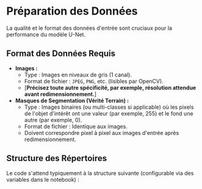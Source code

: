 # Préparation des Données

La qualité et le format des données d'entrée sont cruciaux pour la performance du modèle U-Net.

## Format des Données Requis

* **Images :**
    * Type : Images en niveaux de gris (1 canal).
    * Format de fichier : `JPEG`, `PNG`, etc. (lisibles par OpenCV).
    * [**Précisez toute autre spécificité, par exemple, résolution attendue avant redimensionnement.**]
* **Masques de Segmentation (Vérité Terrain) :**
    * Type : Images binaires (ou multi-classes si applicable) où les pixels de l'objet d'intérêt ont une valeur (par exemple, 255) et le fond une autre (par exemple, 0).
    * Format de fichier : Identique aux images.
    * Doivent correspondre pixel à pixel aux images d'entrée après redimensionnement.

## Structure des Répertoires

Le code s'attend typiquement à la structure suivante (configurable via des variables dans le notebook) :
